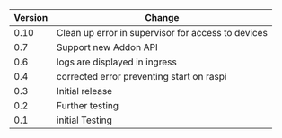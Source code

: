 | Version | Change |
|---|---|
| 0.10 | Clean up error in supervisor for access to devices |
| 0.7  | Support new Addon API |
| 0.6  | logs are displayed in ingress |
| 0.4  | corrected error preventing start on raspi |
| 0.3  | Initial release|
| 0.2  | Further testing|
| 0.1  | initial Testing |
